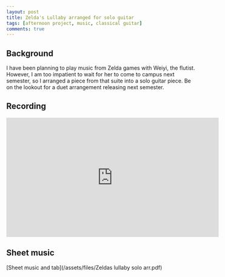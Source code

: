 ```yaml
---
layout: post
title: Zelda's Lullaby arranged for solo guitar
tags: [afternoon project, music, classical guitar]
comments: true
---
```


## Background

I have been planning to play music from Zelda games with Weiyi, the flutist. However, I am too impatient to wait for her to come to campus next semester, so I arranged a piece from that suite into a solo guitar piece. Be on the lookout for a duet arrangement releasing next semester.

## Recording

<iframe width="560" height="315" src="https://www.youtube.com/embed/XfenUU8MqoA" frameborder="0" allow="accelerometer; autoplay; clipboard-write; encrypted-media; gyroscope; picture-in-picture" allowfullscreen></iframe>


## Sheet music
[Sheet music and tab](/assets/files/Zeldas lullaby solo arr.pdf)